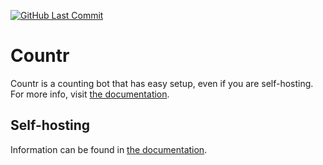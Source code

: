 [![GitHub Last Commit](https://img.shields.io/github/last-commit/gleeny/countr.svg)](https://github.com/gleeny/countr/commits/master)

# Countr

Countr is a counting bot that has easy setup, even if you are self-hosting. For more info, visit [the documentation](https://countr.js.org).

## Self-hosting

Information can be found in [the documentation](https://countr.js.org/quickguide.html).
